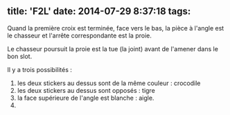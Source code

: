 title: 'F2L'
date: 2014-07-29 8:37:18
tags:
---
 
Quand la première croix est terminée, face vers le bas, la pièce à l'angle est le chasseur et l'arrête correspondante est la proie.

Le chasseur poursuit la proie est la tue (la joint) avant de l'amener dans le bon slot.

Il y a trois possibilités :

1. les deux stickers au dessus sont de la même couleur : crocodile 
2. les deux stickers au dessus sont opposés : tigre
3. la face supérieure de l'angle est blanche : aigle.
4. 


